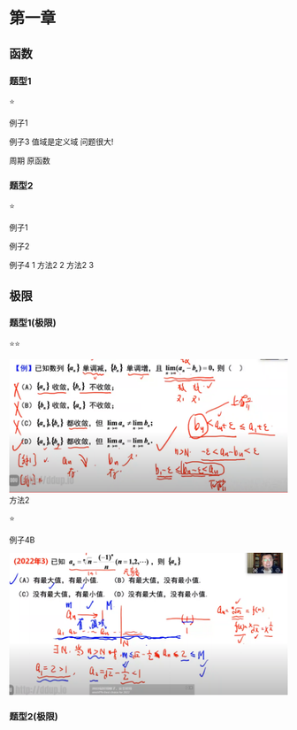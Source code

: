 # 第一章

## 函数

### 题型1

⭐

例子1

例子3 值域是定义域 问题很大!

周期 原函数

### 题型2

⭐

例子1

例子2

例子4 1 方法2 2 方法2 3

## 极限

### 题型1(极限)

⭐⭐

![20220715204338](https://raw.githubusercontent.com/Logible/Image/main/note_image/20220715204338.png)
方法2

⭐

例子4B

![20220714225036](https://raw.githubusercontent.com/Logible/Image/main/note_image/20220714225036.png)

### 题型2(极限)
